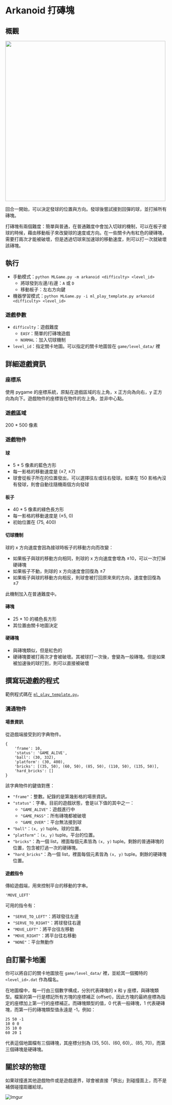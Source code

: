 # Arkanoid 打磚塊

## 概觀

<img src="https://i.imgur.com/brqaW85.gif" height="500"/>

回合一開始，可以決定發球的位置與方向。發球後嘗試接到回彈的球，並打掉所有磚塊。

打磚塊有兩個難度：簡單與普通，在普通難度中會加入切球的機制，可以在板子接球的時候，藉由移動板子來改變球的速度或方向。在一些關卡內有紅色的硬磚塊，需要打兩次才能被破壞，但是透過切球來加速球的移動速度，則可以打一次就破壞該磚塊。

## 執行

* 手動模式：`python MLGame.py -m arkanoid <difficulty> <level_id>`
    * 將球發到左邊/右邊：`A` 或 `D`
    * 移動板子：左右方向鍵
* 機器學習模式：`python MLGame.py -i ml_play_template.py arkanoid <difficulty> <level_id>`

### 遊戲參數

* `difficulty`：遊戲難度
    * `EASY`：簡單的打磚塊遊戲
    * `NORMAL`：加入切球機制
* `level_id`：指定關卡地圖。可以指定的關卡地圖皆在 `game/level_data/` 裡

## 詳細遊戲資訊

### 座標系

使用 pygame 的座標系統，原點在遊戲區域的左上角，x 正方向為向右，y 正方向為向下。遊戲物件的座標皆在物件的左上角，並非中心點。

### 遊戲區域

200 \* 500 像素

### 遊戲物件

#### 球

* 5 \* 5 像素的藍色方形
* 每一影格的移動速度是 (&plusmn;7, &plusmn;7)
* 球會從板子所在的位置發出，可以選擇往左或往右發球。如果在 150 影格內沒有發球，則會自動往隨機兩個方向發球

#### 板子

* 40 \* 5 像素的綠色長方形
* 每一影格的移動速度是 (&plusmn;5, 0)
* 初始位置在 (75, 400)

#### 切球機制

球的 x 方向速度會因為接球時板子的移動方向而改變：

* 如果板子與球的移動方向相同，則球的 x 方向速度會增為 &plusmn;10，可以一次打掉硬磚塊
* 如果板子不動，則球的 x 方向速度會回復為 &plusmn;7
* 如果板子與球的移動方向相反，則球會被打回原來來的方向，速度會回復為 &plusmn;7

此機制加入在普通難度中。

#### 磚塊

* 25 \* 10 的橘色長方形
* 其位置由關卡地圖決定

#### 硬磚塊

* 與磚塊類似，但是紅色的
* 硬磚塊要被打兩次才會被破壞。其被球打一次後，會變為一般磚塊。但是如果被加速後的球打到，則可以直接被破壞

## 撰寫玩遊戲的程式

範例程式碼在 [`ml_play_template.py`](./ml/ml_play_template.py)。

### 溝通物件

#### 場景資訊

從遊戲端接受到的字典物件。

```
{
    'frame': 10,
    'status': 'GAME_ALIVE',
    'ball': (30, 332),
    'platform': (30, 400),
    'bricks': [(35, 50), (60, 50), (85, 50), (110, 50), (135, 50)],
    'hard_bricks': []
}
```

該字典物件的鍵值對應：

* `"frame"`：整數。紀錄的是第幾影格的場景資訊。
* `"status"`：字串。目前的遊戲狀態，會是以下值的其中之一：
    * `"GAME_ALIVE"`：遊戲進行中
    * `"GAME_PASS"`：所有磚塊都被破壞
    * `"GAME_OVER"`：平台無法接到球
* `"ball"`：`(x, y)` tuple。球的位置。
* `"platform"`：`(x, y)` tuple。平台的位置。
* `"bricks"`：為一個 list，裡面每個元素皆為 `(x, y)` tuple。剩餘的普通磚塊的位置，包含被打過一次的硬磚塊。
* `"hard_bricks"`：為一個 list，裡面每個元素皆為 `(x, y)` tuple。剩餘的硬磚塊位置。

#### 遊戲指令

傳給遊戲端，用來控制平台的移動的字串。

```
'MOVE_LEFT'
```

可用的指令有：

* `"SERVE_TO_LEFT"`：將球發往左邊
* `"SERVE_TO_RIGHT"`：將球發往右邊
* `"MOVE_LEFT"`：將平台往左移動
* `"MOVE_RIGHT"`：將平台往右移動
* `"NONE"`：平台無動作

## 自訂關卡地圖

你可以將自訂的關卡地圖放在 `game/level_data/` 裡，並給其一個獨特的 `<level_id>.dat` 作為檔名。

在地圖檔中，每一行由三個數字構成，分別代表磚塊的 x 和 y 座標，與磚塊類型。檔案的第一行是標記所有方塊的座標補正 (offset)，因此方塊的最終座標為指定的座標加上第一行的座標補正。而磚塊類型的值，0 代表一般磚塊，1 代表硬磚塊，而第一行的磚塊類型值永遠是 -1，例如：
```
25 50 -1
10 0 0
35 10 0
60 20 1
```
代表這個地圖檔有三個磚塊，其座標分別為 (35, 50)、(60, 60),、(85, 70)，而第三個磚塊是硬磚塊。

## 關於球的物理

如果球撞進其他遊戲物件或是遊戲邊界，球會被直接「擠出」到碰撞面上，而不是補償碰撞距離給球。

![Imgur](https://i.imgur.com/ouk3Jzh.png)
